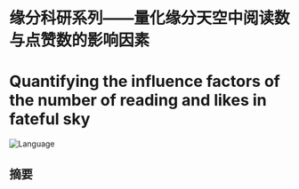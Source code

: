 # 缘分科研系列——量化缘分天空中阅读数与点赞数的影响因素
# Quantifying the influence factors of the number of reading and likes in fateful sky

 ![Language](https://img.shields.io/badge/language-Python3.8-darkgreen.svg)

## 摘要
